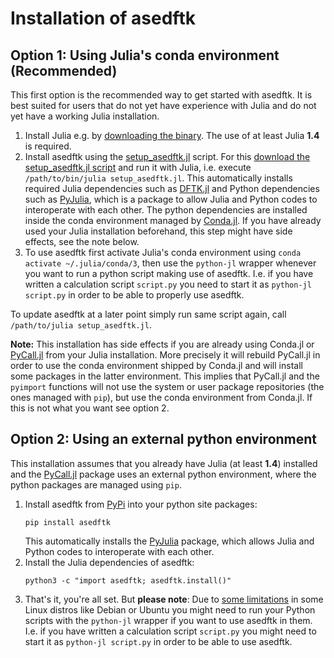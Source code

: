# Installation of asedftk
## Option 1: Using Julia's conda environment (Recommended)

This first option is the recommended way to get started with asedftk.
It is best suited for users that do not yet have experience with Julia
and do not yet have a working Julia installation.

1. Install Julia e.g. by [downloading the binary](https://julialang.org/downloads).
   The use of at least Julia **1.4** is required.
1. Install asedftk using the [setup_asedftk.jl](https://raw.githubusercontent.com/mfherbst/asedftk/master/scripts/setup_asedftk.jl) script.
   For this [download the setup_asedftk.jl script](https://raw.githubusercontent.com/mfherbst/asedftk/master/scripts/setup_asedftk.jl) and run it with Julia,
   i.e. execute `/path/to/bin/julia setup_asedftk.jl`.
   This automatically installs required Julia dependencies
   such as [DFTK.jl](https://dftk.org) and Python dependencies
   such as [PyJulia](https://pypi.org/project/julia/),
   which is a package to allow
   Julia and Python codes to interoperate with each other.
   The python dependencies are installed inside the conda environment
   managed by [Conda.jl](https://github.com/JuliaPy/Conda.jl/).
   If you have already used your Julia installation beforehand,
   this step might have side effects, see the note below.
1. To use asedftk first activate Julia's conda environment using
   `conda activate ~/.julia/conda/3`, then use the `python-jl` wrapper
   whenever you want to run a python script making use of asedftk.
   I.e. if you have written a calculation script `script.py` you
   need to start it as `python-jl script.py` in order to be able to properly
   use asedftk.

To update asedftk at a later point simply run same script again,
call `/path/to/julia setup_asedftk.jl`.

**Note:** This installation has side effects if you are already using Conda.jl
or [PyCall.jl](https://github.com/JuliaPy/PyCall.jl)
from your Julia installation. More precisely it will rebuild
PyCall.jl in order to use the conda environment shipped by Conda.jl
and will install some packages in the latter environment.
This implies that PyCall.jl and the `pyimport` functions will not use the
system or user package repositories (the ones managed with `pip`), but
use the conda environment from Conda.jl. If this is not what you want
see option 2.


## Option 2: Using an external python environment

This installation assumes that you already have Julia (at least **1.4**) installed
and the [PyCall.jl](https://github.com/JuliaPy/PyCall.jl) package
uses an external python environment, where the python packages are
managed using `pip`.

1. Install asedftk from [PyPi](https://pypi.org/project/asedftk) into your python site packages:
   ```
   pip install asedftk
   ```
   This automatically installs the [PyJulia](https://pypi.org/project/julia/) package,
   which allows Julia and Python codes to interoperate with each other.
1. Install the Julia dependencies of asedftk:
   ```
   python3 -c "import asedftk; asedftk.install()"
   ```
1. That's it, you're all set. But **please note**:
   Due to [some limitations](https://pyjulia.readthedocs.io/en/stable/troubleshooting.html#your-python-interpreter-is-statically-linked-to-libpython)
   in some Linux distros like Debian or Ubuntu
   you might need to run your Python scripts
   with the `python-jl` wrapper if you want to use asedftk in them.
   I.e. if you have written a calculation script `script.py` you
   might need to start it as `python-jl script.py`
   in order to be able to use asedftk.
